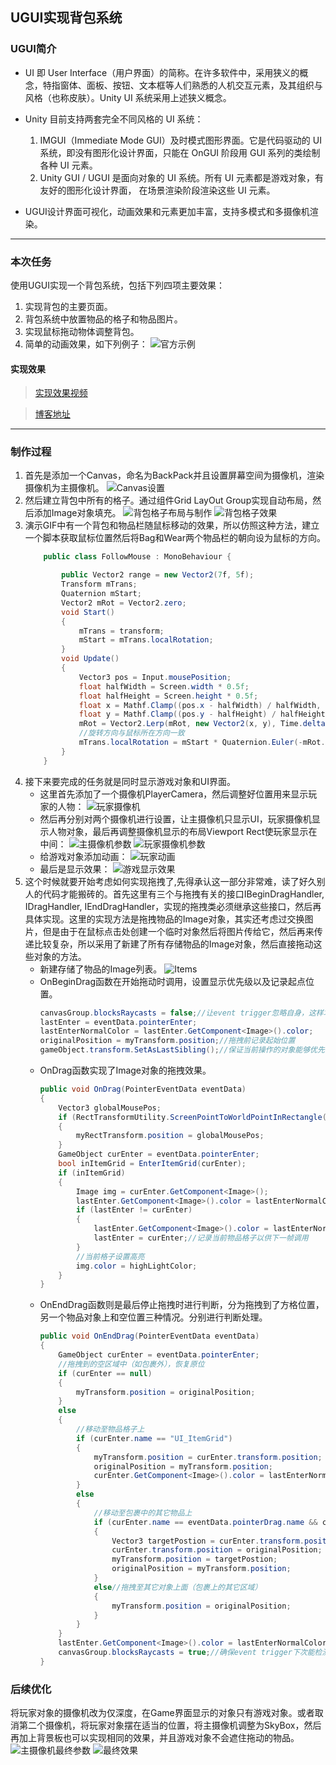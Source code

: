 ## UGUI实现背包系统
### UGUI简介

* UI 即 User Interface（用户界面）的简称。在许多软件中，采用狭义的概念，特指窗体、面板、按钮、文本框等人们熟悉的人机交互元素，及其组织与风格（也称皮肤）。Unity UI 系统采用上述狭义概念。

* Unity 目前支持两套完全不同风格的 UI 系统：
    1. IMGUI（Immediate Mode GUI）及时模式图形界面。它是代码驱动的 UI 系统，即没有图形化设计界面，只能在 OnGUI 阶段用 GUI 系列的类绘制各种 UI 元素。
    2. Unity GUI / UGUI 是面向对象的 UI 系统。所有 UI 元素都是游戏对象，有友好的图形化设计界面， 在场景渲染阶段渲染这些 UI 元素。

* UGUI设计界面可视化，动画效果和元素更加丰富，支持多模式和多摄像机渲染。
---
### 本次任务
使用UGUI实现一个背包系统，包括下列四项主要效果：
1. 实现背包的主要页面。
2. 背包系统中放置物品的格子和物品图片。
3. 实现鼠标拖动物体调整背包。
4. 简单的动画效果，如下列例子：
![官方示例](https://ww3.sinaimg.cn/large/6177e8b1gw1f42sxsw6drg20z80i9npm.gif)
#### 实现效果
>[实现效果视频]()

>[博客地址](https://segmentfault.com/a/1190000015191139)
---
### 制作过程
1. 首先是添加一个Canvas，命名为BackPack并且设置屏幕空间为摄像机，渲染摄像机为主摄像机。
    ![Canvas设置](https://segmentfault.com/img/bVbbT3a?w=2559&h=808)
2. 然后建立背包中所有的格子。通过组件Grid LayOut Group实现自动布局，然后添加Image对象填充。
    ![背包格子布局与制作](https://segmentfault.com/img/bVbbT3a?w=2559&h=808)
    ![背包格子效果](https://segmentfault.com/img/bVbbT3w?w=1627&h=787)
3. 演示GIF中有一个背包和物品栏随鼠标移动的效果，所以仿照这种方法，建立一个脚本获取鼠标位置然后将Bag和Wear两个物品栏的朝向设为鼠标的方向。
    ```cs
        public class FollowMouse : MonoBehaviour {

            public Vector2 range = new Vector2(7f, 5f);
            Transform mTrans;
            Quaternion mStart;
            Vector2 mRot = Vector2.zero;
            void Start()
            {
                mTrans = transform;
                mStart = mTrans.localRotation;
            }
            void Update()
            {
                Vector3 pos = Input.mousePosition;
                float halfWidth = Screen.width * 0.5f;
                float halfHeight = Screen.height * 0.5f;
                float x = Mathf.Clamp((pos.x - halfWidth) / halfWidth, -2f, 2f);
                float y = Mathf.Clamp((pos.y - halfHeight) / halfHeight, -2f, 2f);
                mRot = Vector2.Lerp(mRot, new Vector2(x, y), Time.deltaTime * 5f);
                //旋转方向与鼠标所在方向一致
                mTrans.localRotation = mStart * Quaternion.Euler(-mRot.y * range.y, -mRot.x * range.x, 0f);
            }
        }
    ```
4. 接下来要完成的任务就是同时显示游戏对象和UI界面。
    * 这里首先添加了一个摄像机PlayerCamera，然后调整好位置用来显示玩家的人物：
        ![玩家摄像机](https://segmentfault.com/img/bVbbT3h?w=730&h=582)
    * 然后再分别对两个摄像机进行设置，让主摄像机只显示UI，玩家摄像机显示人物对象，最后再调整摄像机显示的布局Viewport Rect使玩家显示在中间：
        ![主摄像机参数](https://segmentfault.com/img/bVbbT3l?w=592&h=681)
        ![玩家摄像机参数](https://segmentfault.com/img/bVbbT3p?w=595&h=709)
    * 给游戏对象添加动画：
        ![玩家动画](https://segmentfault.com/img/bVbbT3r?w=1221&h=790)
    * 最后是显示效果：
        ![游戏显示效果](https://segmentfault.com/img/bVbbT3O?w=1320&h=640)
5. 这个时候就要开始考虑如何实现拖拽了,先得承认这一部分非常难，读了好久别人的代码才能搬砖的。首先这里有三个与拖拽有关的接口IBeginDragHandler, IDragHandler, IEndDragHandler，实现的拖拽类必须继承这些接口，然后再具体实现。这里的实现方法是拖拽物品的Image对象，其实还考虑过交换图片，但是由于在鼠标点击处创建一个临时对象然后将图片传给它，然后再来传递比较复杂，所以采用了新建了所有存储物品的Image对象，然后直接拖动这些对象的方法。
    * 新建存储了物品的Image列表。
    ![Items](https://segmentfault.com/img/bVbbT30?w=324&h=421)
    * OnBeginDrag函数在开始拖动时调用，设置显示优先级以及记录起点位置。
        ```cs
        canvasGroup.blocksRaycasts = false;//让event trigger忽略自身，这样才可以让event trigger检测到它下面一层的对象,如包裹或物品格子等
        lastEnter = eventData.pointerEnter;
        lastEnterNormalColor = lastEnter.GetComponent<Image>().color;
        originalPosition = myTransform.position;//拖拽前记录起始位置
        gameObject.transform.SetAsLastSibling();//保证当前操作的对象能够优先渲染，即不会被其它对象遮挡住
        ```
    * OnDrag函数实现了Image对象的拖拽效果。
        ```cs
        public void OnDrag(PointerEventData eventData)
        {
            Vector3 globalMousePos;
            if (RectTransformUtility.ScreenPointToWorldPointInRectangle(myRectTransform, eventData.position, eventData.pressEventCamera, out globalMousePos))
            {
                myRectTransform.position = globalMousePos;
            }
            GameObject curEnter = eventData.pointerEnter;
            bool inItemGrid = EnterItemGrid(curEnter);
            if (inItemGrid)
            {
                Image img = curEnter.GetComponent<Image>();
                lastEnter.GetComponent<Image>().color = lastEnterNormalColor;
                if (lastEnter != curEnter)
                {
                    lastEnter.GetComponent<Image>().color = lastEnterNormalColor;
                    lastEnter = curEnter;//记录当前物品格子以供下一帧调用
                }
                //当前格子设置高亮
                img.color = highLightColor;
            }
        }
        ```
    * OnEndDrag函数则是最后停止拖拽时进行判断，分为拖拽到了方格位置，另一个物品对象上和空位置三种情况。分别进行判断处理。
        ```cs
        public void OnEndDrag(PointerEventData eventData)
        {
            GameObject curEnter = eventData.pointerEnter;
            //拖拽到的空区域中（如包裹外），恢复原位
            if (curEnter == null)
            {
                myTransform.position = originalPosition;
            }
            else
            {
                //移动至物品格子上
                if (curEnter.name == "UI_ItemGrid")
                {
                    myTransform.position = curEnter.transform.position;
                    originalPosition = myTransform.position;
                    curEnter.GetComponent<Image>().color = lastEnterNormalColor;//当前格子恢复正常颜色
                }
                else
                {
                    //移动至包裹中的其它物品上
                    if (curEnter.name == eventData.pointerDrag.name && curEnter != eventData.pointerDrag)
                    {
                        Vector3 targetPostion = curEnter.transform.position;
                        curEnter.transform.position = originalPosition;
                        myTransform.position = targetPostion;
                        originalPosition = myTransform.position;
                    }
                    else//拖拽至其它对象上面（包裹上的其它区域）
                    {
                        myTransform.position = originalPosition;
                    }
                }
            }
            lastEnter.GetComponent<Image>().color = lastEnterNormalColor;//上一帧的格子恢复正常颜色
            canvasGroup.blocksRaycasts = true;//确保event trigger下次能检测到当前对象
        }
        ```
### 后续优化
将玩家对象的摄像机改为仅深度，在Game界面显示的对象只有游戏对象。或者取消第二个摄像机，将玩家对象摆在适当的位置，将主摄像机调整为SkyBox，然后再加上背景板也可以实现相同的效果，并且游戏对象不会遮住拖动的物品。
![主摄像机最终参数](https://segmentfault.com/img/bVbbT3L?w=593&h=723)
![最终效果](https://segmentfault.com/img/bVbbT3H?w=1958&h=821)